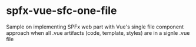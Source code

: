 # spfx-vue-sfc-one-file
Sample on implementing SPFx web part with Vue's single file component approach when all .vue artifacts (code, template, styles) are in a signle .vue file
